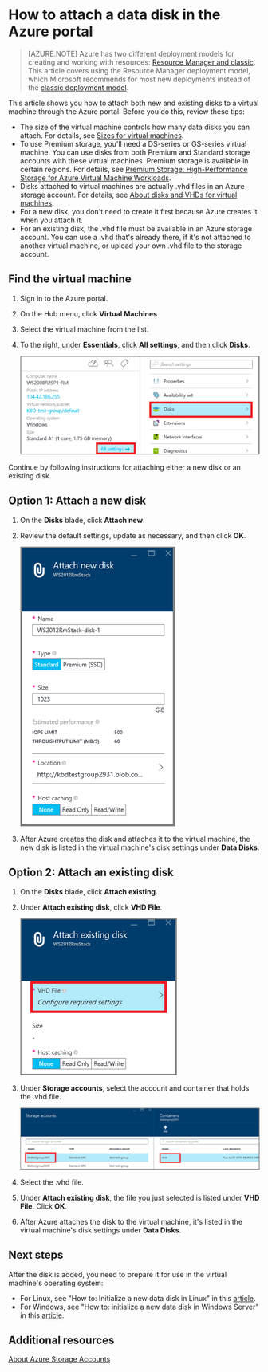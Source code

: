 <properties
    pageTitle="Attach a data disk | Microsoft Azure"
    description="How to attach new or existing data disk to a VM in the Azure portal using the Resource Manager deployment model."
    services="virtual-machines"
    documentationCenter=""
    authors="cynthn"
    manager="timlt"
    editor=""
    tags="azure-resource-manager"/>

<tags
    ms.service="virtual-machines"
    ms.workload="infrastructure-services"
    ms.tgt_pltfrm="vm-multiple"
    ms.devlang="na"
    ms.topic="article"
    ms.date="01/21/2016"
    ms.author="cynthn"/>

# How to attach a data disk in the Azure portal
> [AZURE.NOTE] Azure has two different deployment models for creating and working with resources:  [Resource Manager and classic](../resource-manager-deployment-model.md).  This article covers using the Resource Manager deployment model, which Microsoft recommends for most new deployments instead of the [classic deployment model](storage-windows-attach-disk.md).

This article shows you how to attach both new and existing disks to a virtual machine through the Azure portal. Before you do this, review these tips:

* The size of the virtual machine controls how many data disks you can attach. For details, see [Sizes for virtual machines](virtual-machines-size-specs.md).
* To use Premium storage, you'll need a DS-series or GS-series virtual machine. You can use disks from both Premium and Standard storage accounts with these virtual machines. Premium storage is available in certain regions. For details, see [Premium Storage: High-Performance Storage for Azure Virtual Machine Workloads](../storage/storage-premium-storage-preview-portal.md).
* Disks attached to virtual machines are actually .vhd files in an Azure storage account. For details, see [About disks and VHDs for virtual machines](virtual-machines-disks-vhds.md).
* For a new disk, you don't need to create it first because Azure creates it when you attach it.
* For an existing disk, the .vhd file must be available in an Azure storage account. You can use a .vhd that's already there, if it's not attached to another virtual machine, or upload your own .vhd file to the storage account.

## Find the virtual machine
1. Sign in to the Azure portal.

2. On the Hub menu, click **Virtual Machines**.

3. Select the virtual machine from the list.

4. To the right, under **Essentials**, click **All settings**, and then click **Disks**.

    ![Open disk settings](./media/virtual-machines-attach-disk-preview/find-disk-settings.png)


Continue by following instructions for attaching either a new disk or an existing disk.

## Option 1: Attach a new disk
1. On the **Disks** blade, click **Attach new**.

2. Review the default settings, update as necessary, and then click **OK**.

   ![Review disk settings](./media/virtual-machines-attach-disk-preview/attach-new.png)

3. After Azure creates the disk and attaches it to the virtual machine, the new disk is listed in the virtual machine's disk settings under **Data Disks**.


## Option 2: Attach an existing disk
1. On the **Disks** blade, click **Attach existing**.

2. Under **Attach existing disk**, click **VHD File**.

   ![Attach existing disk](./media/virtual-machines-attach-disk-preview/attach-existing.png)

3. Under **Storage accounts**, select the account and container that holds the .vhd file.

   ![Find VHD location](./media/virtual-machines-attach-disk-preview/find-storage-container.png)

4. Select the .vhd file.

5. Under **Attach existing disk**, the file you just selected is listed under **VHD File**. Click **OK**.

6. After Azure attaches the disk to the virtual machine, it's listed in the virtual machine's disk settings under **Data Disks**.


## Next steps
After the disk is added, you need to prepare it for use in the virtual machine's operating system:

* For Linux, see "How to: Initialize a new data disk in Linux" in this [article](virtual-machines-linux-how-to-attach-disk.md).
* For Windows, see "How to: initialize a new data disk in Windows Server" in this [article](storage-windows-attach-disk.md).

## Additional resources
[About Azure Storage Accounts](../storage-whatis-account/.md)

<!--Link references-->

[About Azure Storage Accounts]: ../storage-whatis-account/
